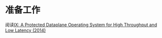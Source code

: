 # 准备工作
阅读[IX: A Protected Dataplane Operating System for High Throughput and Low Latency (2014)](https://pdos.csail.mit.edu/6.828/2017/readings/osdi14-paper-belay.pdf)
